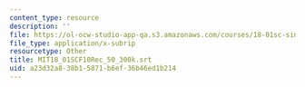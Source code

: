 ```yaml
---
content_type: resource
description: ''
file: https://ol-ocw-studio-app-qa.s3.amazonaws.com/courses/18-01sc-single-variable-calculus-fall-2010/a23d32a838b15871b6ef36b46ed1b214_MIT18_01SCF10Rec_50_300k.vtt
file_type: application/x-subrip
resourcetype: Other
title: MIT18_01SCF10Rec_50_300k.srt
uid: a23d32a8-38b1-5871-b6ef-36b46ed1b214
---
```

